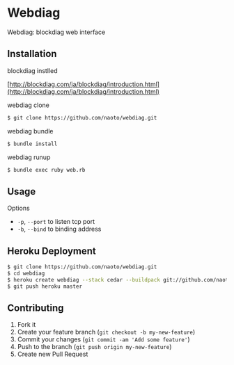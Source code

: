 # Webdiag

Webdiag: blockdiag web interface

## Installation

blockdiag instlled

[http://blockdiag.com/ja/blockdiag/introduction.html](http://blockdiag.com/ja/blockdiag/introduction.html)

webdiag clone

```sh
$ git clone https://github.com/naoto/webdiag.git
```

webdiag bundle

```sh
$ bundle install
```

webdiag runup

```sh
$ bundle exec ruby web.rb
```


## Usage

Options

 * `-p`, `--port` to listen tcp port 
 * `-b`, `--bind` to binding address

## Heroku Deployment

```sh
$ git clone https://github.com/naoto/webdiag.git
$ cd webdiag
$ heroku create webdiag --stack cedar --buildpack git://github.com/naoto/heroku-buildpack-rubypython.git
$ git push heroku master
```

## Contributing

1. Fork it
2. Create your feature branch (`git checkout -b my-new-feature`)
3. Commit your changes (`git commit -am 'Add some feature'`)
4. Push to the branch (`git push origin my-new-feature`)
5. Create new Pull Request
